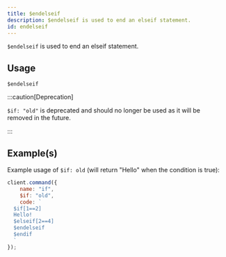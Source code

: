 ```yaml
---
title: $endelseif
description: $endelseif is used to end an elseif statement.
id: endelseif
---
```


`$endelseif` is used to end an elseif statement.

## Usage

```aoi
$endelseif
```

:::caution[Deprecation]

`$if: "old"` is deprecated and should no longer be used as it will be removed in the future.

:::

## Example(s)

Example usage of `$if: old` (will return "Hello" when the condition is true):

```javascript
client.command({
    name: "if",
    $if: "old",
    code: `
  $if[1==2]
  Hello!
  $elseif[2==4]
  $endelseif
  $endif
  `
});
```
